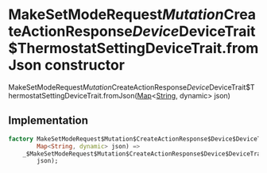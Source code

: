 


# MakeSetModeRequest$Mutation$CreateActionResponse$Device$DeviceTrait$ThermostatSettingDeviceTrait.fromJson constructor







MakeSetModeRequest$Mutation$CreateActionResponse$Device$DeviceTrait$ThermostatSettingDeviceTrait.fromJson([Map](https://api.dart.dev/stable/2.12.3/dart-core/Map-class.html)&lt;[String](https://api.dart.dev/stable/2.12.3/dart-core/String-class.html), dynamic> json)





## Implementation

```dart
factory MakeSetModeRequest$Mutation$CreateActionResponse$Device$DeviceTrait$ThermostatSettingDeviceTrait.fromJson(
        Map<String, dynamic> json) =>
    _$MakeSetModeRequest$Mutation$CreateActionResponse$Device$DeviceTrait$ThermostatSettingDeviceTraitFromJson(
        json);
```







